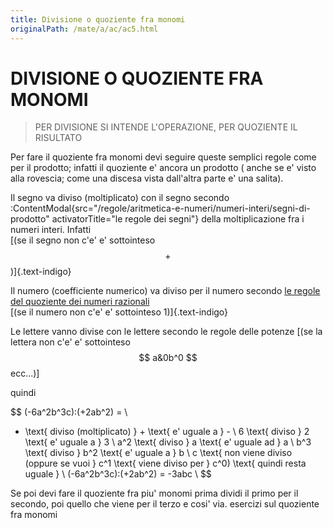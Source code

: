 ```yaml
---
title: Divisione o quoziente fra monomi
originalPath: /mate/a/ac/ac5.html
---
```


DIVISIONE O QUOZIENTE FRA MONOMI
===

> PER DIVISIONE SI INTENDE L'OPERAZIONE, PER QUOZIENTE IL RISULTATO

Per fare il quoziente fra monomi devi seguire queste semplici regole come per il prodotto;
infatti il quoziente e' ancora un prodotto ( anche se e' visto alla rovescia; come una discesa vista dall'altra parte e' una salita).

Il segno va diviso (moltiplicato) con il segno secondo :ContentModal{src="/regole/aritmetica-e-numeri/numeri-interi/segni-di-prodotto" activatorTitle="le regole dei segni"}
della moltiplicazione fra i numeri interi. Infatti\
[(se il segno non c'e' e' sottointeso $$ + $$)]{.text-indigo}

Il numero (coefficiente numerico) va diviso per il numero secondo [le regole del quoziente dei numeri razionali](/lezioni/aritmetica-e-numeri/numeri-razionali/quoziente)\
[(se il numero non c'e' e' sottointeso 1)]{.text-indigo}

Le lettere vanno divise con le lettere secondo le regole delle potenze
[(se la lettera non c'e' e' sottointeso $$ a&0b^0 $$ ecc...)]

quindi

$$
(-6a^2b^3c):(+2ab^2) = \\
- \text{ diviso (moltiplicato) } + \text{ e' uguale a } - \\
6 \text{ diviso } 2 \text{ e' uguale a } 3 \\
a^2 \text{ diviso } a \text{ e' uguale ad } a \\
b^3 \text{ diviso } b^2 \text{ e' uguale a } b \\
c \text{ non viene diviso (oppure se vuoi } c^1 \text{ viene diviso per } c^0) \text{ quindi resta uguale } \\
(-6a^2b^3c):(+2ab^2) = -3abc \\
$$


Se poi devi fare il quoziente fra piu' monomi prima dividi il primo per il secondo, poi quello che viene per il terzo e cosi' via.
esercizi sul quoziente fra monomi